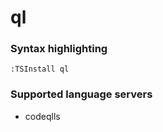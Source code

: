 # ql

### Syntax highlighting

```vim
:TSInstall ql
```

### Supported language servers

- codeqlls
